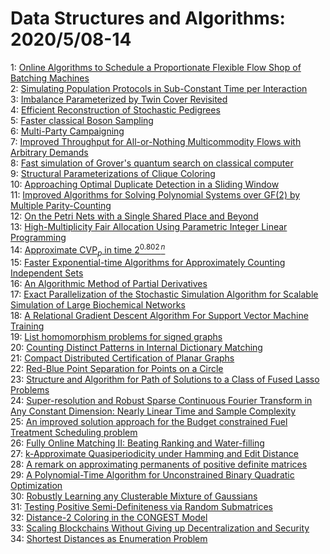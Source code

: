 # Data Structures and Algorithms: 2020/5/08-14  
1: [Online Algorithms to Schedule a Proportionate Flexible Flow Shop of  Batching Machines](https://doi.org/10.48550/arXiv.2005.03552)  
2: [Simulating Population Protocols in Sub-Constant Time per Interaction](https://doi.org/10.48550/arXiv.2005.03584)  
3: [Imbalance Parameterized by Twin Cover Revisited](https://doi.org/10.48550/arXiv.2005.03800)  
4: [Efficient Reconstruction of Stochastic Pedigrees](https://doi.org/10.48550/arXiv.2005.03810)  
5: [Faster classical Boson Sampling](https://doi.org/10.48550/arXiv.2005.04214)  
6: [Multi-Party Campaigning](https://doi.org/10.48550/arXiv.2005.04455)  
7: [Improved Throughput for All-or-Nothing Multicommodity Flows with  Arbitrary Demands](https://doi.org/10.48550/arXiv.2005.04533)  
8: [Fast simulation of Grover's quantum search on classical computer](https://doi.org/10.48550/arXiv.2005.04635)  
9: [Structural Parameterizations of Clique Coloring](https://doi.org/10.48550/arXiv.2005.04733)  
10: [Approaching Optimal Duplicate Detection in a Sliding Window](https://doi.org/10.48550/arXiv.2005.04740)  
11: [Improved Algorithms for Solving Polynomial Systems over GF(2) by  Multiple Parity-Counting](https://doi.org/10.48550/arXiv.2005.04800)  
12: [On the Petri Nets with a Single Shared Place and Beyond](https://doi.org/10.48550/arXiv.2005.04818)  
13: [High-Multiplicity Fair Allocation Using Parametric Integer Linear  Programming](https://doi.org/10.48550/arXiv.2005.04907)  
14: [Approximate $\mathrm{CVP}_{p}$ in time $2^{0.802 \, n}$](https://doi.org/10.48550/arXiv.2005.04957)  
15: [Faster Exponential-time Algorithms for Approximately Counting  Independent Sets](https://doi.org/10.48550/arXiv.2005.05070)  
16: [An Algorithmic Method of Partial Derivatives](https://doi.org/10.48550/arXiv.2005.05143)  
17: [Exact Parallelization of the Stochastic Simulation Algorithm for  Scalable Simulation of Large Biochemical Networks](https://doi.org/10.48550/arXiv.2005.05295)  
18: [A Relational Gradient Descent Algorithm For Support Vector Machine  Training](https://doi.org/10.48550/arXiv.2005.05325)  
19: [List homomorphism problems for signed graphs](https://doi.org/10.48550/arXiv.2005.05547)  
20: [Counting Distinct Patterns in Internal Dictionary Matching](https://doi.org/10.48550/arXiv.2005.05681)  
21: [Compact Distributed Certification of Planar Graphs](https://doi.org/10.48550/arXiv.2005.05863)  
22: [Red-Blue Point Separation for Points on a Circle](https://doi.org/10.48550/arXiv.2005.06046)  
23: [Structure and Algorithm for Path of Solutions to a Class of Fused Lasso  Problems](https://doi.org/10.48550/arXiv.2005.06100)  
24: [Super-resolution and Robust Sparse Continuous Fourier Transform in Any  Constant Dimension: Nearly Linear Time and Sample Complexity](https://doi.org/10.48550/arXiv.2005.06156)  
25: [An improved solution approach for the Budget constrained Fuel Treatment  Scheduling problem](https://doi.org/10.48550/arXiv.2005.06225)  
26: [Fully Online Matching II: Beating Ranking and Water-filling](https://doi.org/10.48550/arXiv.2005.06311)  
27: [k-Approximate Quasiperiodicity under Hamming and Edit Distance](https://doi.org/10.48550/arXiv.2005.06329)  
28: [A remark on approximating permanents of positive definite matrices](https://doi.org/10.48550/arXiv.2005.06344)  
29: [A Polynomial-Time Algorithm for Unconstrained Binary Quadratic  Optimization](https://doi.org/10.48550/arXiv.2005.07030)  
30: [Robustly Learning any Clusterable Mixture of Gaussians](https://doi.org/10.48550/arXiv.2005.06417)  
31: [Testing Positive Semi-Definiteness via Random Submatrices](https://doi.org/10.48550/arXiv.2005.06441)  
32: [Distance-2 Coloring in the CONGEST Model](https://doi.org/10.48550/arXiv.2005.06528)  
33: [Scaling Blockchains Without Giving up Decentralization and Security](https://doi.org/10.48550/arXiv.2005.06665)  
34: [Shortest Distances as Enumeration Problem](https://doi.org/10.48550/arXiv.2005.06827)  